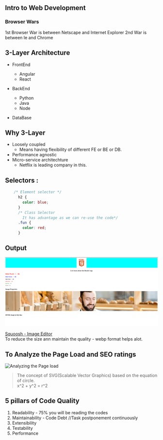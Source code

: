 ## Intro to Web Development

### Browser Wars
1st Browser War is between Netscape and Internet Explorer
2nd War is between Ie and Chrome

## 3-Layer Architecture
- FrontEnd
    - Angular
    - React
- BackEnd
    - Python
    - Java
    - Node

- DataBase

## Why 3-Layer
- Loosely coupled
  - Means having flexibility of different FE or BE or DB.
- Performance agnostic
- Micro-service architechture
  - Netflix is leading company in this.

## Selectors :
```css
    /* Element selector */
      h2 {
        color: blue;
      }
      /* Class Selector 
        It has advantage as we can re-use the code*/
      .fun {
        color: red;
      }
```

## Output
![Output of Webpage Created](image-1.png)

[Squoosh - Image Editor](https://squoosh.app/)  
To reduce the size ann maintain the quality - webp format helps alot.  
  
## To Analyze the Page Load and SEO ratings
![Analyzing the Page load](C:/Users/Manideep.Kothapalli/Desktop/Mani/HTML/Images/image-2.png)

>The concept of SVG(Scalable Vector Graphics) based on the equation of circle.  
x^2 + y^2 = r^2

## 5 pillars of Code Quality
1. Readability - 75% you will be reading the codes
2. Maintainability - Code Debt //Task postponement continuously
3. Extensibility
4. Testability
5. Performance